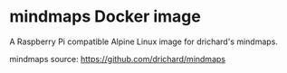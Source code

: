 # mindmaps Docker image

A Raspberry Pi compatible Alpine Linux image for drichard's mindmaps.

mindmaps source: https://github.com/drichard/mindmaps
